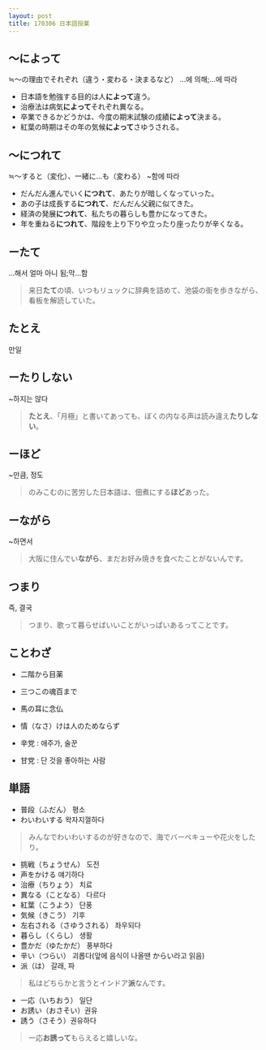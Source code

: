 ```yaml
---
layout: post
title: 170306 日本語授業
---
```


## ～によって 
≒～の理由でそれぞれ（違う・変わる・決まるなど）
 …에 의해;…에 따라
- 日本語を勉強する目的は人**によって**違う。
- 治療法は病気**によって**それぞれ異なる。
- 卒業できるかどうかは、今度の期末試験の成績**によって**決まる。
- 紅葉の時期はその年の気候**によって**さゆうされる。

## ～につれて　
≒～すると（変化）、一緒に…も（変わる）
~함에 따라
- だんだん進んでいく**につれて**、あたりが暗しくなっていった。
- あの子は成長する**につれて**、だんだん父親に似てきた。
- 経済の発展**につれて**、私たちの暮らしも豊かになってきた。
- 年を重ねる**につれて**、階段を上り下りや立ったり座ったりが辛くなる。


## ーたて
…해서 얼마 아니 됨;막…함
> 来日**たて**の頃、いつもリュックに辞典を詰めて、池袋の街を歩きながら、看板を解読していた。

## たとえ
만일

## ーたりしない 
~하지는 않다
>  **たとえ**、「月極」と書いてあっても、ぼくの内なる声は読み違え**たりしない**。

## ーほど 
~만큼, 정도
> のみこむのに苦労した日本語は、佃煮にする**ほど**あった。

## ーながら
~하면서
> 大阪に住んでい**ながら**、まだお好み焼きを食べたことがないんです。

## つまり 
즉, 결국
> つまり、歌って暮らせばいいことがいっぱいあるってことです。


## ことわざ
- 二階から目薬
- 三つこの魂百まで
- 馬の耳に念仏
- 情（なさ）けは人のためならず


- 辛党 : 애주가, 술꾼
- 甘党 : 단 것을 좋아하는 사람


## 単語
- 普段（ふだん） 평소
- わいわいする 왁자지껄하다
>  みんなでわいわいするのが好きなので、海でバーベキューや花火をしたり。

- 挑戦（ちょうせん） 도전
- 声をかける 얘기하다
- 治療（ちりょう） 치료
- 異なる（ことなる） 다르다
- 紅葉（こうよう） 단풍
- 気候（きこう） 기후
- 左右される（さゆうされる） 좌우되다
- 暮らし（くらし） 생활
- 豊かだ（ゆたかだ） 풍부하다
- 辛い（つらい） 괴롭다(앞에 음식이 나올땐 からい라고 읽음)
- 派（は） 갈래, 파
> 私はどちらかと言うとインドア**派**なんです。
- 一応（いちおう） 일단
- お誘い（おさそい）권유
- 誘う（さそう）권유하다 
> 一応**お誘って**もらえると嬉しいな。




